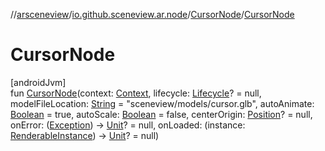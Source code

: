 //[arsceneview](../../../index.md)/[io.github.sceneview.ar.node](../index.md)/[CursorNode](index.md)/[CursorNode](-cursor-node.md)

# CursorNode

[androidJvm]\
fun [CursorNode](-cursor-node.md)(context: [Context](https://developer.android.com/reference/kotlin/android/content/Context.html), lifecycle: [Lifecycle](https://developer.android.com/reference/kotlin/androidx/lifecycle/Lifecycle.html)? = null, modelFileLocation: [String](https://kotlinlang.org/api/latest/jvm/stdlib/kotlin/-string/index.html) = "sceneview/models/cursor.glb", autoAnimate: [Boolean](https://kotlinlang.org/api/latest/jvm/stdlib/kotlin/-boolean/index.html) = true, autoScale: [Boolean](https://kotlinlang.org/api/latest/jvm/stdlib/kotlin/-boolean/index.html) = false, centerOrigin: [Position](../../../../sceneview/io.github.sceneview.math/-position/index.md)? = null, onError: ([Exception](https://kotlinlang.org/api/latest/jvm/stdlib/kotlin/-exception/index.html)) -&gt; [Unit](https://kotlinlang.org/api/latest/jvm/stdlib/kotlin/-unit/index.html)? = null, onLoaded: (instance: [RenderableInstance](../../../../arsceneview/com.google.ar.sceneform.rendering/-renderable-instance/index.md)) -&gt; [Unit](https://kotlinlang.org/api/latest/jvm/stdlib/kotlin/-unit/index.html)? = null)
